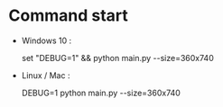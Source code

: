 # Command start 

- Windows 10 :

  set "DEBUG=1" && python main.py --size=360x740


- Linux / Mac :
  
  DEBUG=1 python main.py --size=360x740
